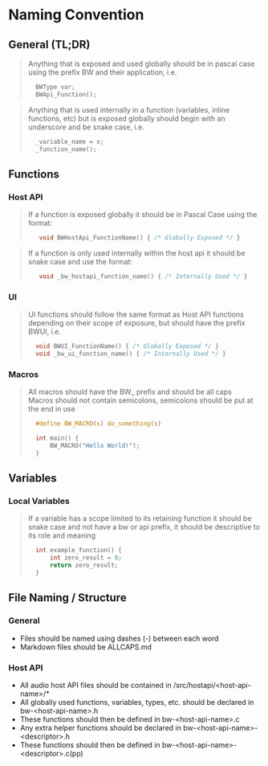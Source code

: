 # Naming Convention 

## General (TL;DR)

> Anything that is exposed and used globally should be in pascal case using the prefix
> BW and their application, i.e.
> ```c
>   BWType var;
>   BWApi_Function();
>```

> Anything that is used internally in a function (variables, inline functions, etc)
> but is exposed globally should begin with an underscore and be snake case, i.e.
> ```c
>   _variable_name = x;
>   _function_name();
>```

## Functions

### Host API

> If a function is exposed globally it should be in Pascal Case using the format:
>
>```c
>    void BWHostApi_FunctionName() { /* Globally Exposed */ }
>```

> If a function is only used internally within the host api it should be snake case and use the format:
>
>```c
>    void _bw_hostapi_function_name() { /* Internally Used */ }
>```

### UI

> UI functions should follow the same format as Host API functions depending on their scope
> of exposure, but should have the prefix BWUI, i.e.
>```c
>   void BWUI_FunctionName() { /* Globally Exposed */ }
>   void _bw_ui_function_name() { /* Internally Used */ }
>```

### Macros

> All macros should have the BW_ prefix and should be all caps  
> Macros should not contain semicolons, semicolons should be put at the
> end in use
>```c
>   #define BW_MACRO(s) do_something(s)
>
>   int main() {
>       BW_MACRO("Hello World!");
>   }
>```

## Variables

### Local Variables

> If a variable has a scope limited to its retaining function it should be snake case
> and not have a bw or api prefix, it should be descriptive to its role and meaning
>```c
>   int example_function() {
>       int zero_result = 0;
>       return zero_result;
>   }
>```

## File Naming / Structure

### General

- Files should be named using dashes (-) between each word
- Markdown files should be ALLCAPS.md

### Host API

- All audio host API files should be contained in /src/hostapi/\<host-api-name\>/*
- All globally used functions, variables, types, etc. should be declared in bw-\<host-api-name\>.h
- These functions should then be defined in bw-\<host-api-name\>.c
- Any extra helper functions should be declared in bw-\<host-api-name\>-\<descriptor\>.h
- These functions should then be defined in bw-\<host-api-name\>-\<descriptor\>.c(pp)
